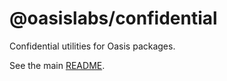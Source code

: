 # @oasislabs/confidential

Confidential utilities for Oasis packages.

See the main [README](https://github.com/oasislabs/oasis.js/blob/master/README.md).
